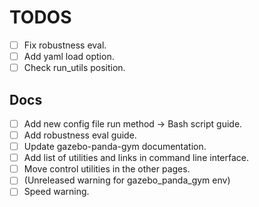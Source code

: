 # TODOS

-   [ ] Fix robustness eval.
-   [ ] Add yaml load option.
-   [ ] Check run_utils position.

## Docs

-   [ ] Add new config file run method -> Bash script guide.
-   [ ] Add robustness eval guide.
-   [ ] Update gazebo-panda-gym documentation.
-   [ ] Add list of utilities and links in command line interface.
-   [ ] Move control utilities in the other pages.
-   [ ] (Unreleased warning for gazebo_panda_gym env)
-   [ ] Speed warning.
